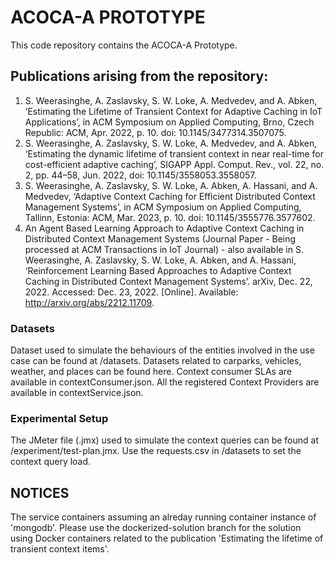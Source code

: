 # ACOCA-A PROTOTYPE 
This code repository contains the ACOCA-A Prototype. 

## Publications arising from the repository:
1) S. Weerasinghe, A. Zaslavsky, S. W. Loke, A. Medvedev, and A. Abken, ‘Estimating the Lifetime of Transient Context for Adaptive Caching in IoT Applications’, in ACM Symposium on Applied Computing, Brno, Czech Republic: ACM, Apr. 2022, p. 10. doi: 10.1145/3477314.3507075.
2) S. Weerasinghe, A. Zaslavsky, S. W. Loke, A. Medvedev, and A. Abken, ‘Estimating the dynamic lifetime of transient context in near real-time for cost-efficient adaptive caching’, SIGAPP Appl. Comput. Rev., vol. 22, no. 2, pp. 44–58, Jun. 2022, doi: 10.1145/3558053.3558057.
3) S. Weerasinghe, A. Zaslavsky, S. W. Loke, A. Abken, A. Hassani, and A. Medvedev, ‘Adaptive Context Caching for Efficient Distributed Context Management Systems’, in ACM Symposium on Applied Computing, Tallinn, Estonia: ACM, Mar. 2023, p. 10. doi: 10.1145/3555776.3577602.
4) An Agent Based Learning Approach to Adaptive Context Caching in Distributed Context Management Systems (Journal Paper - Being processed at ACM Transactions in IoT Journal) - also available in S. Weerasinghe, A. Zaslavsky, S. W. Loke, A. Abken, and A. Hassani, ‘Reinforcement Learning Based Approaches to Adaptive Context Caching in Distributed Context Management Systems’. arXiv, Dec. 22, 2022. Accessed: Dec. 23, 2022. [Online]. Available: http://arxiv.org/abs/2212.11709.

### Datasets 
Dataset used to simulate the behaviours of the entities involved in the use case can be found at /datasets. 
Datasets related to carparks, vehicles, weather, and places can be found here. 
Context consumer SLAs are available in contextConsumer.json.
All the registered Context Providers are available in contextService.json.

### Experimental Setup
The JMeter file (.jmx) used to simulate the context queries can be found at /experiment/test-plan.jmx.
Use the requests.csv in /datasets to set the context query load. 

## NOTICES
The service containers assuming an alreday running container instance of 'mongodb'.
Please use the dockerized-solution branch for the solution using Docker containers related to the publication 'Estimating the lifetime of transient context items'. 
